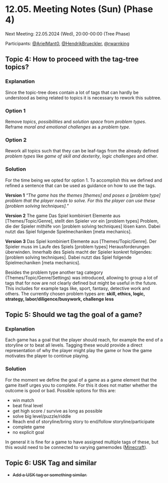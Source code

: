 # 12.05. Meeting Notes (Sun) (Phase 4)

Next Meeting: 22.05.2024 (Wed), 20:00-00:00 (Tree Phase)

Participants: [@ArielMant0](https://github.com/ArielMant0), [@HendrikBrueckler](https://github.com/HendrikBrueckler), [@rwarnking](https://github.com/rwarnking)

## Topic 4: How to proceed with the tag-tree topics?

### Explanation

Since the topic-tree does contain a lot of tags that can hardly be understood as being related to topics it is necessary to rework this subtree.

### Option 1

Remove _topics_, _possibilities_ and _solution space_ from _problem types_.
Reframe _moral and emotional challenges_ as a _problem type_.

### Option 2

Rework all topics such that they can be leaf-tags from the already defined _problem types_ like _game of skill and dexterity_, _logic challenges_ and other.

### Solution

For the time being we opted for option 1. To accomplish this we defined and refined a sentence that can be used as guidance on how to use the tags.

**Version 1**
_“The game has the themes \[themes\] and poses a \[problem type\] problem that the player needs to solve. For this the player can use these \[problem solving techniques\].”_

**Version 2**
The game Das Spiel kombiniert Elemente aus \[Themes/Topic/Genre\], stellt den Spieler vor ein \[problem types\] Problem, die der Spieler mithilfe von \[problem solving techniques\] lösen kann. Dabei nutzt das Spiel folgende Spielmechaniken \[meta mechanics\].

**Version 3**
Das Spiel kombiniert Elemente aus \[Themes/Topic/Genre\]. Der Spieler muss im Laufe des Spiels \[problem types\] Herausforderungen überwinden. Innerhalb des Spiels macht der Spieler konkret folgendes: \[problem solving techniques\]. Dabei nutzt das Spiel folgende Spielmechaniken \[meta mechanics\].

Besides the problem type another tag category (Themes/Topic/Genre/Settings) was introduced, allowing to group a lot of tags that for now are not clearly defined but might be useful in the future. This includes for example tags like, sport, fantasy, detective work and others.
The currently chosen problem types are:
**skill, ethics, logic, strategy, labor/diligence/busywork, challenge less**

## Topic 5: Should we tag the goal of a game?

### Explanation

Each game has a goal that the player should reach, for example the end of a storyline or to beat all levels. Tagging these would provide a direct representation of why the player might play the game or how the game motivates the player to continue playing.

### Solution

For the moment we define the goal of a game as a game element that the game itself urges you to complete. For this it does not matter whether the outcome is good or bad. Possible options for this are:

* win match
* beat final level
* get high score / survive as long as possible
* solve big level/puzzle/riddle
* Reach end of storyline/bring story to end/follow storyline/participate
* complete game
* no explicit goal

In general it is fine for a game to have assigned multiple tags of these, but this would need to be connected to varying gamemodes ([Minecraft](https://www.minecraft.net/de-de)).

## Topic 6: USK Tag and similar

* ~~Add a USK tag or something similar.~~

